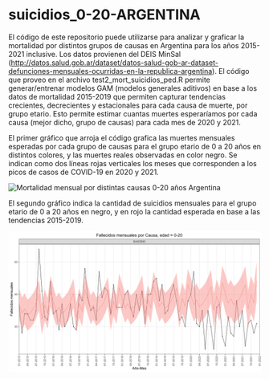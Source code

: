 # suicidios_0-20-ARGENTINA
El código de este repositorio puede utilizarse para analizar y graficar la mortalidad por distintos grupos de causas en Argentina para los años 2015-2021 inclusive. Los datos provienen del DEIS MinSal (http://datos.salud.gob.ar/dataset/datos-salud-gob-ar-dataset-defunciones-mensuales-ocurridas-en-la-republica-argentina).
El código que proveo en el archivo test2_mort_suicidios_ped.R permite generar/entrenar modelos GAM (modelos generales aditivos) en base a los datos de mortalidad 2015-2019 que permiten capturar tendencias crecientes, decrecientes y estacionales para cada causa de muerte, por grupo etario. Esto permite estimar cuantas muertes esperaríamos por cada causa (mejor dicho, grupo de causas) para cada mes de 2020 y 2021.

El primer gráfico que arroja el código grafica las muertes mensuales esperadas por cada grupo de causas para el grupo etario de 0 a 20 años en distintos colores, y las muertes reales observadas en color negro. Se indican como dos líneas rojas verticales los meses que corresponden a los picos de casos de COVID-19 en 2020 y 2021.

![Mortalidad mensual por distintas causas 0-20 años Argentina](http://url/to/img.png)

El segundo gráfico indica la cantidad de suicidios mensuales para el grupo etario de 0 a 20 años en negro, y en rojo la cantidad esperada en base a las tendencias 2015-2019.

![Suicidios mensuales 0-20 años Argentina](https://github.com/rquiroga7/suicidios_0-20-ARGENTINA/blob/main/0-20_tendencias_mortalidad_mensual_SUICIDIOS.png)
